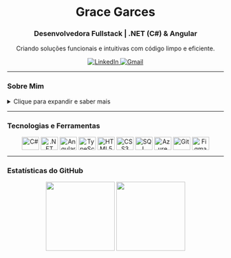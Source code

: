 <div align="center">
  
  <h1>Grace Garces</h1>
  <h3>Desenvolvedora Fullstack | .NET (C#) & Angular</h3>
  
  <p>Criando soluções funcionais e intuitivas com código limpo e eficiente.</p>
  
  <div>
    <a href="https://www.linkedin.com/in/grace-garces/" target="_blank">
      <img src="https://img.shields.io/badge/LinkedIn-0A66C2?style=for-the-badge&logo=linkedin&logoColor=white" alt="LinkedIn"/>
    </a>
    <a href="mailto:graceedevelopment@gmail.com">
      <img src="https://img.shields.io/badge/Gmail-D14836?style=for-the-badge&logo=gmail&logoColor=white" alt="Gmail"/>
    </a>
  </div>
  
</div>

---

### Sobre Mim

<details>
  <summary>Clique para expandir e saber mais</summary>
  
  - 🚀 Atualmente trabalho como **Desenvolvedora Fullstack Jr**.
  - 🧠 Foco no ecossistema **.NET (C#)** para APIs REST e **Angular** para o front-end.
  - 🛠️ Experiência com **SQL Server, Entity Framework, Testes Unitários, Azure DevOps e Git**.
  - 🌍 Já morei na Alemanha e estou estudando alemão para atingir o nível avançado (Atualmente B1).
  - 🌱 Buscando me especializar em **Arquitetura de Microsserviços, Design Patterns e Segurança de Aplicações**.

</details>

---

### Tecnologias e Ferramentas

<div align="center" style="display: inline_block">
  <img align="center" alt="C#" height="30" width="40" src="https://cdn.jsdelivr.net/gh/devicons/devicon/icons/csharp/csharp-original.svg">
  <img align="center" alt=".NET" height="30" width="40" src="https://cdn.jsdelivr.net/gh/devicons/devicon/icons/dotnetcore/dotnetcore-original.svg">
  <img align="center" alt="Angular" height="30" width="40" src="https://cdn.jsdelivr.net/gh/devicons/devicon/icons/angularjs/angularjs-original.svg">
  <img align="center" alt="TypeScript" height="30" width="40" src="https://cdn.jsdelivr.net/gh/devicons/devicon/icons/typescript/typescript-plain.svg">
  <img align="center" alt="HTML5" height="30" width="40" src="https://cdn.jsdelivr.net/gh/devicons/devicon/icons/html5/html5-original.svg">
  <img align="center" alt="CSS3" height="30" width="40" src="https://cdn.jsdelivr.net/gh/devicons/devicon/icons/css3/css3-original.svg">
  <img align="center" alt="SQL Server" height="30" width="40" src="https://cdn.jsdelivr.net/gh/devicons/devicon/icons/microsoftsqlserver/microsoftsqlserver-plain.svg">
  <img align="center" alt="Azure" height="30" width="40" src="https://cdn.jsdelivr.net/gh/devicons/devicon/icons/azure/azure-original.svg">
  <img align="center" alt="Git" height="30" width="40" src="https://cdn.jsdelivr.net/gh/devicons/devicon/icons/git/git-original.svg">
  <img align="center" alt="Figma" height="30" width="40" src="https://cdn.jsdelivr.net/gh/devicons/devicon/icons/figma/figma-original.svg">
</div>
  
---

### Estatísticas do GitHub

<div align="center">
  <img height="160em" src="https://github-readme-stats.vercel.app/api?username=Grace-Garces&show_icons=true&theme=transparent&include_all_commits=true&count_private=true"/>
  <img height="160em" src="https://github-readme-stats.vercel.app/api/top-langs/?username=Grace-Garces&layout=compact&langs_count=7&theme=transparent"/>
</div>
